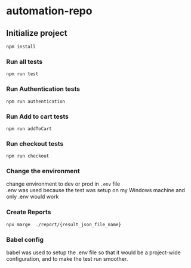 # automation-repo


## Initialize project
`npm install`

### Run all tests
`npm run test`

### Run Authentication tests
`npm run authentication`

### Run Add to cart tests
`npm run addToCart`

### Run checkout tests
`npm run checkout`

### Change the environment
change environment to dev or prod in `.env` file \
.env was used because the test was setup on my Windows machine and only .env would work

### Create Reports
`npx marge  ./report/{result_json_file_name}`

### Babel config
babel was used to setup the .env file so that it would be a project-wide configuration, and to make the test run smoother.



